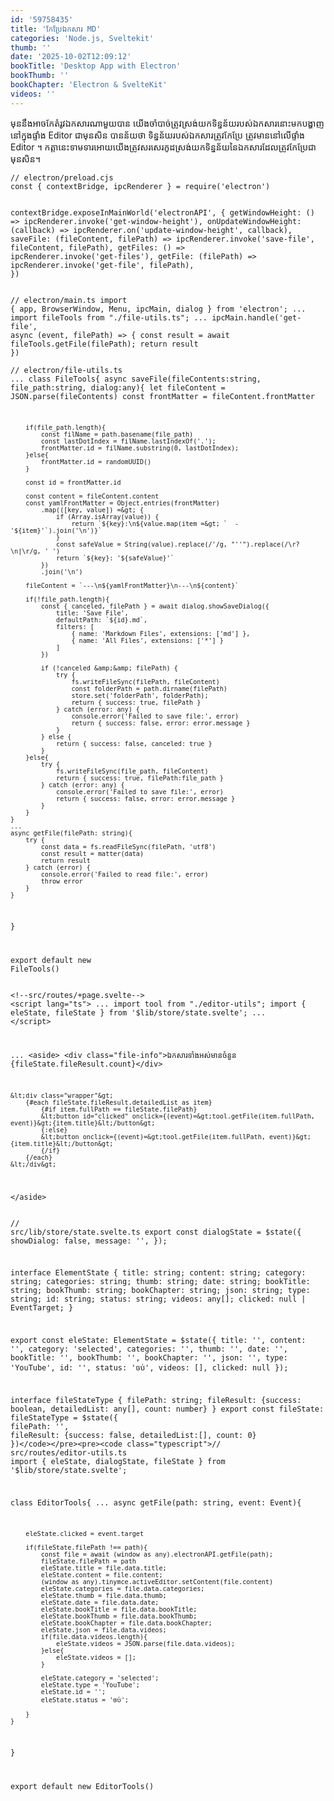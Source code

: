 ```yaml
---
id: '59758435'
title: 'កែប្រែ​ឯកសារ MD'
categories: 'Node.js, Sveltekit'
thumb: ''
date: '2025-10-02T12:09:12'
bookTitle: 'Desktop App with Electron'
bookThumb: ''
bookChapter: 'Electron & SvelteKit'
videos: ''
---
```

<p>មុន​នឹង​អាច​កែតំរូវ​ឯកសារ​ណាមួយ​បាន យើង​ចាំបាច់​ត្រូវ​ស្រង់​យក​ទិន្នន័យ​របស់​ឯកសារ​នោះ​មក​បង្ហាញ​នៅ​ក្នុងផ្ទាំង​ Editor ជា​មុន​សិន បាន​ន័យ​ថា ទិន្នន័យ​របស់ឯកសារ​ត្រូវ​កែប្រែ ត្រូវ​មាន​នៅ​លើ​ផ្ទាំង​ Editor ។ កត្តា​នេះ​ទាមទារ​​អោយ​យើង​ត្រូវ​សរសេរ​កូដ​ស្រង់​យក​ទិន្នន័យ​នៃ​ឯកសារ​ដែល​ត្រូវ​កែប្រែ​ជា​មុន​សិន​។</p><pre><code class="js javascript js-code">// electron/preload.cjs
const { contextBridge, ipcRenderer } = require('electron')

contextBridge.exposeInMainWorld('electronAPI', {
    getWindowHeight: () =&gt; ipcRenderer.invoke('get-window-height'),
    onUpdateWindowHeight: (callback) =&gt; ipcRenderer.on('update-window-height', callback),
    saveFile: (fileContent, filePath) =&gt; ipcRenderer.invoke('save-file', fileContent, filePath),
    getFiles: () =&gt; ipcRenderer.invoke('get-files'),
    getFile: (filePath) =&gt; ipcRenderer.invoke('get-file', filePath),
})</code></pre><pre><code class="typescript">// electron/main.ts
import { app, BrowserWindow, Menu, ipcMain, dialog } from 'electron';
...
import fileTools from "./file-utils.ts";
...
ipcMain.handle('get-file', async (event, filePath) =&gt; {
    const result = await fileTools.getFile(filePath);
    return result
})</code></pre><pre><code class="typescript">// electron/file-utils.ts
...
class FileTools{
	async saveFile(fileContents:string, file_path:string, dialog:any){
        let fileContent = JSON.parse(fileContents)
        const frontMatter = fileContent.frontMatter

        if(file_path.length){
            const filName = path.basename(file_path)
            const lastDotIndex = filName.lastIndexOf('.');
            frontMatter.id = filName.substring(0, lastDotIndex);
        }else{
            frontMatter.id = randomUUID()
        }
        
        const id = frontMatter.id

        const content = fileContent.content
        const yamlFrontMatter = Object.entries(frontMatter)
            .map(([key, value]) =&gt; {
                if (Array.isArray(value)) {
                    return `${key}:\n${value.map(item =&gt; `  - '${item}'`).join('\n')}`
                }
                const safeValue = String(value).replace(/'/g, "''").replace(/\r?\n|\r/g, ' ')
                return `${key}: '${safeValue}'`
            })
            .join('\n')

        fileContent = `---\n${yamlFrontMatter}\n---\n${content}`
    
        if(!file_path.length){
            const { canceled, filePath } = await dialog.showSaveDialog({
                title: 'Save File',
                defaultPath: `${id}.md`,
                filters: [
                    { name: 'Markdown Files', extensions: ['md'] },
                    { name: 'All Files', extensions: ['*'] }
                ]
            })

            if (!canceled &amp;&amp; filePath) {
                try {
                    fs.writeFileSync(filePath, fileContent)
                    const folderPath = path.dirname(filePath)
                    store.set('folderPath', folderPath);
                    return { success: true, filePath }
                } catch (error: any) {
                    console.error('Failed to save file:', error)
                    return { success: false, error: error.message }
                }
            } else {
                return { success: false, canceled: true }
            }
        }else{
            try {
                fs.writeFileSync(file_path, fileContent)
                return { success: true, filePath:file_path }
            } catch (error: any) {
                console.error('Failed to save file:', error)
                return { success: false, error: error.message }
            }
        }
    }
	...
	async getFile(filePath: string){
        try {
            const data = fs.readFileSync(filePath, 'utf8')
            const result = matter(data)
            return result
        } catch (error) {
            console.error('Failed to read file:', error)
            throw error
        }
    }
}

export default new FileTools()</code></pre><pre><code class="svelte">&lt;!--src/routes/+page.svelte--&gt;
&lt;script lang="ts"&gt;
...
import tool from "./editor-utils";
import { eleState, fileState } from '$lib/store/state.svelte';
...
&lt;/script&gt;

...
&lt;aside&gt;
	&lt;div class="file-info"&gt;ឯកសារ​ទាំងអស់​មាន​ចំនួន {fileState.fileResult.count}&lt;/div&gt;
            
   	&lt;div class="wrapper"&gt;
        {#each fileState.fileResult.detailedList as item}
            {#if item.fullPath == fileState.filePath}
            &lt;button id="clicked" onclick={(event)=&gt;tool.getFile(item.fullPath, event)}&gt;{item.title}&lt;/button&gt;
            {:else}
            &lt;button onclick={(event)=&gt;tool.getFile(item.fullPath, event)}&gt;{item.title}&lt;/button&gt;
            {/if}
        {/each}
    &lt;/div&gt;
&lt;/aside&gt;</code></pre><pre><code class="typescript">// src/lib/store/state.svelte.ts
export const dialogState = $state({
    showDialog: false,
    message: '',
});

interface ElementState {
    title: string;
    content: string;
    category: string;
    categories: string;
    thumb: string;
    date: string;
    bookTitle: string;
    bookThumb: string;
    bookChapter: string;
    json: string;
    type:  string;
    id: string;
    status: string;
    videos: any[];
    clicked: null | EventTarget;
}

export const eleState: ElementState = $state({
    title: '',
    content: '',
	category: 'selected',
    categories: '',
    thumb: '',
    date: '',
    bookTitle: '',
    bookThumb: '',
    bookChapter: '',
    json: '',
    type: 'YouTube',
    id: '',
    status: 'ចប់',
    videos: [],
    clicked: null
});

interface fileStateType {
    filePath: string;
    fileResult: {success: boolean, detailedList: any[], count: number}
}
export const fileState: fileStateType = $state({
    filePath: '',
    fileResult: {success: false, detailedList:[], count: 0}
})</code></pre><pre><code class="typescript">// src/routes/editor-utils.ts
import { eleState, dialogState, fileState } from '$lib/store/state.svelte';

class EditorTools{
	...
	async getFile(path: string, event: Event){
        
        eleState.clicked = event.target

        if(fileState.filePath !== path){
            const file = await (window as any).electronAPI.getFile(path);
            fileState.filePath = path
            eleState.title = file.data.title;
            eleState.content = file.content;
            (window as any).tinymce.activeEditor.setContent(file.content)
            eleState.categories = file.data.categories;
            eleState.thumb = file.data.thumb;
            eleState.date = file.data.date;
            eleState.bookTitle = file.data.bookTitle;
            eleState.bookThumb = file.data.bookThumb;
            eleState.bookChapter = file.data.bookChapter;
            eleState.json = file.data.videos;
            if(file.data.videos.length){
                eleState.videos = JSON.parse(file.data.videos);
            }else{
                eleState.videos = [];
            }

            eleState.category = 'selected';
            eleState.type = 'YouTube';
            eleState.id = '';
            eleState.status = 'ចប់';
            
        }
    }
}

export default new EditorTools()</code></pre>